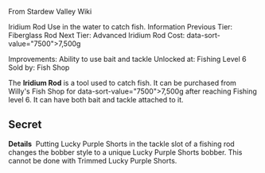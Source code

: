 From Stardew Valley Wiki

Iridium Rod Use in the water to catch fish. Information Previous Tier: Fiberglass Rod Next Tier: Advanced Iridium Rod Cost: data-sort-value="7500"&gt;7,500g

Improvements: Ability to use bait and tackle Unlocked at: Fishing Level 6 Sold by: Fish Shop

The **Iridium Rod** is a tool used to catch fish. It can be purchased from Willy's Fish Shop for data-sort-value="7500"&gt;7,500g after reaching Fishing level 6. It can have both bait and tackle attached to it.

## Secret

**Details**  Putting Lucky Purple Shorts in the tackle slot of a fishing rod changes the bobber style to a unique Lucky Purple Shorts bobber. This cannot be done with Trimmed Lucky Purple Shorts.